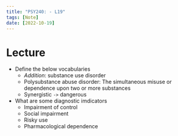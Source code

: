 ```yaml
---
title: "PSY240: - L19"
tags: [Note]
date: [2022-10-19]
---
```


# Lecture

- Define the below vocabularies
    - *Addition*: substance use disorder
    - Polysubstance abuse disorder: The simultaneous misuse or dependence upon two or more substances
    - Synergistic `->` dangerous
- What are some diagnostic imdicators
    - Impairment of control
    - Social impairment
    - Risky use
    - Pharmacological dependence